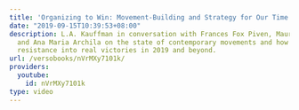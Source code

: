 ```yaml
---
title: 'Organizing to Win: Movement-Building and Strategy for Our Time'
date: "2019-09-15T10:39:53+08:00"
description: L.A. Kauffman in conversation with Frances Fox Piven, Maurice Mitchell,
  and Ana Maria Archila on the state of contemporary movements and how to transform
  resistance into real victories in 2019 and beyond.
url: /versobooks/nVrMXy7101k/
providers:
  youtube:
    id: nVrMXy7101k
type: video
---
```

